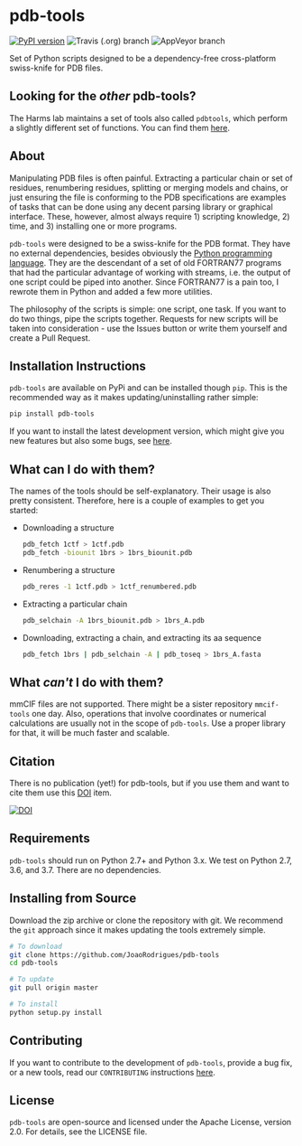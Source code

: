 # pdb-tools

[![PyPI version](https://badge.fury.io/py/pdb-tools.svg)](https://badge.fury.io/py/pdb-tools)
![Travis (.org) branch](https://img.shields.io/travis/JoaoRodrigues/pdb-tools/version2.svg?style=flat&label=TravisCI)
![AppVeyor branch](https://img.shields.io/appveyor/ci/JoaoRodrigues/pdb-tools.svg?style=flat&label=AppVeyor)


Set of Python scripts designed to be a dependency-free cross-platform 
swiss-knife for PDB files.


## Looking for the _other_ pdb-tools?
The Harms lab maintains a set of tools also called `pdbtools`, which perform a
slightly different set of functions. You can find them [here](https://github.com/harmslab/pdbtools).


## About
Manipulating PDB files is often painful. Extracting a particular chain or set of
residues, renumbering residues, splitting or merging models and chains, or just
ensuring the file is conforming to the PDB specifications are examples of tasks
that can be done using any decent parsing library or graphical interface. These,
however, almost always require 1) scripting knowledge, 2) time, and 3) installing
one or more programs.

`pdb-tools` were designed to be a swiss-knife for the PDB format. They have no
external dependencies, besides obviously the [Python programming language](http://www.python.org).
They are the descendant of a set of old FORTRAN77 programs that had the 
particular advantage of working with streams, i.e. the output of one script 
could be piped into another. Since FORTRAN77 is a pain too, I rewrote them in
Python and added a few more utilities. 

The philosophy of the scripts is simple: one script, one task. If you want to 
do two things, pipe the scripts together. Requests for new scripts will be taken
into consideration - use the Issues button or write them yourself and create a
Pull Request.


## Installation Instructions
`pdb-tools` are available on PyPi and can be installed though `pip`. This is the
recommended way as it makes updating/uninstalling rather simple:
```bash
pip install pdb-tools
```

If you want to install the latest development version, which might give you new
features but also some bugs, see [here](#Installing-from-Source).


## What can I do with them?
The names of the tools should be self-explanatory. Their usage is also pretty
consistent. Therefore, here is a couple of examples to get you started:

* Downloading a structure
   ```bash
   pdb_fetch 1ctf > 1ctf.pdb
   pdb_fetch -biounit 1brs > 1brs_biounit.pdb
   ```

* Renumbering a structure
   ```bash
   pdb_reres -1 1ctf.pdb > 1ctf_renumbered.pdb
   ```

* Extracting a particular chain
   ```bash
   pdb_selchain -A 1brs_biounit.pdb > 1brs_A.pdb
   ```

* Downloading, extracting a chain, and extracting its aa sequence
  ```bash
  pdb_fetch 1brs | pdb_selchain -A | pdb_toseq > 1brs_A.fasta
  ```

## What _can't_ I do with them?
mmCIF files are not supported. There might be a sister repository `mmcif-tools`
one day. Also, operations that involve coordinates or numerical calculations are
usually not in the scope of `pdb-tools`. Use a proper library for that, it will
be much faster and scalable.


## Citation
There is no publication (yet!) for pdb-tools, but if you use them and want to
cite them use this [DOI](http://dx.doi.org/10.5281/zenodo.31158) item.

[![DOI](https://zenodo.org/badge/18453/haddocking/pdb-tools.svg)](https://zenodo.org/badge/latestdoi/18453/haddocking/pdb-tools)


## Requirements
`pdb-tools` should run on Python 2.7+ and Python 3.x. We test on Python 2.7, 3.6,
and 3.7. There are no dependencies.


## Installing from Source
Download the zip archive or clone the repository with git. We recommend the `git`
approach since it makes updating the tools extremely simple.

```bash
# To download
git clone https://github.com/JoaoRodrigues/pdb-tools
cd pdb-tools

# To update
git pull origin master

# To install
python setup.py install
```

## Contributing
If you want to contribute to the development of `pdb-tools`, provide a bug fix,
or a new tools, read our `CONTRIBUTING` instructions [here](https://github.com/JoaoRodrigues/pdb-tools/blob/version2/CONTRIBUTING.md).

## License
`pdb-tools` are open-source and licensed under the Apache License, version 2.0.
For details, see the LICENSE file.